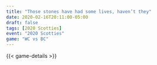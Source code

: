 ```yaml
---
title: "Those stones have had some lives, haven’t they"
date: 2020-02-16T20:11:00-05:00
draft: false
tags: [2020 Scotties]
event: "2020 Scotties"
game: "WC vs BC"
---
```

{{< game-details >}}
<!--more--> 